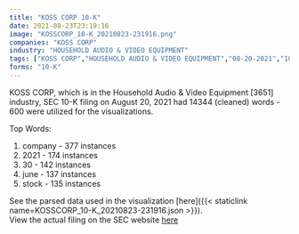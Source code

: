 ```yaml
---
title: "KOSS CORP 10-K"
date: 2021-08-23T23:19:16
image: "KOSSCORP_10-K_20210823-231916.png"
companies: "KOSS CORP"
industry: "HOUSEHOLD AUDIO & VIDEO EQUIPMENT"
tags: ["KOSS CORP","HOUSEHOLD AUDIO & VIDEO EQUIPMENT","08-20-2021","10-K"]
forms: "10-K"
---
```

KOSS CORP, which is in the Household Audio & Video Equipment [3651] industry, SEC 10-K filing on August 20, 2021 had 14344 (cleaned) words - 600 were utilized for the visualizations.

Top Words:
1. company - 377 instances
2. 2021 - 174 instances
3. 30 - 142 instances
4. june - 137 instances
5. stock - 135 instances


See the parsed data used in the visualization [here]({{< staticlink name=KOSSCORP_10-K_20210823-231916.json >}}).  
View the actual filing on the SEC website [here](https://www.sec.gov/Archives/edgar/data/56701/0000056701-21-000024.txt)